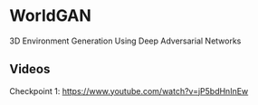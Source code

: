 # WorldGAN

3D Environment Generation Using Deep Adversarial Networks

## Videos

Checkpoint 1: https://www.youtube.com/watch?v=jP5bdHnInEw
